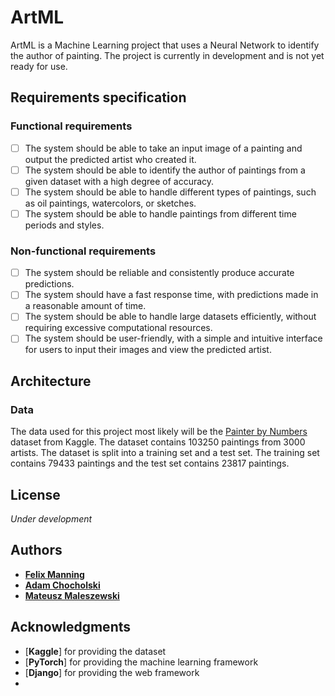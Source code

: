 # ArtML

ArtML is a Machine Learning project that uses a Neural Network to identify the author of painting. The project is currently in development and is not yet ready for use.

## Requirements specification

### Functional requirements

- [ ] The system should be able to take an input image of a painting and output the predicted artist who created it.
- [ ] The system should be able to identify the author of paintings from a given dataset with a high degree of accuracy.
- [ ] The system should be able to handle different types of paintings, such as oil paintings, watercolors, or sketches.
- [ ] The system should be able to handle paintings from different time periods and styles.

### Non-functional requirements

- [ ] The system should be reliable and consistently produce accurate predictions.
- [ ] The system should have a fast response time, with predictions made in a reasonable amount of time.
- [ ] The system should be able to handle large datasets efficiently, without requiring excessive computational resources.
- [ ] The system should be user-friendly, with a simple and intuitive interface for users to input their images and view the predicted artist.

## Architecture

### Data

The data used for this project most likely will be the [Painter by Numbers](https://www.kaggle.com/c/painter-by-numbers) dataset from Kaggle. The dataset contains 103250 paintings from 3000 artists. The dataset is split into a training set and a test set. The training set contains 79433 paintings and the test set contains 23817 paintings.

[//]: # (### Model)

[//]: # (The model used for this project is a Convolutional Neural Network. The model is trained on the training set and validated on the test set. The model is trained using the [Adam]https://arxiv.org/abs/1412.6980 optimizer and the [Categorical Crossentropy]https://en.wikipedia.org/wiki/Cross_entropy#Cross-entropy_loss_function_and_logistic_regression loss function. The model is trained for 100 epochs with a batch size of 32.)

[//]: # (### User interface)

[//]: # (The user interface is a web application that allows the user to upload a painting and get the author of the painting as well as the confidence level of the prediction.)

[//]: # (## Development)

[//]: # (### Prerequisites)

[//]: # (- [Python 3.8]https://www.python.org/downloads/release/python-380/)
[//]: # (- [Pipenv]https://pipenv.pypa.io/en/latest/)
[//]: # (- [Node.js 14.15.4]https://nodejs.org/en/download/)
[//]: # (- [Yarn 1.22.10]https://classic.yarnpkg.com/en/docs/install/#windows-stable)
[//]: # (- [Git]https://git-scm.com/downloads)
[//]: # (- [Visual Studio Code]https://code.visualstudio.com/download)

[//]: # (### Setup)

[//]: # (1. Install [Python 3.8]https://www.python.org/downloads/release/python-380)
[//]: # (2. Install [Pipenv]https://pipenv.pypa.io/en/latest/)
[//]: # (3. Install [Node.js 14.15.4]https://nodejs.org/en/download/)
[//]: # (4. Install [Yarn 1.22.10]https://classic.yarnpkg.com/en/docs/install/#windows-stable)
[//]: # (5. Install [Git]https://git-scm.com/downloads)
[//]: # (6. Install [Visual Studio Code]https://code.visualstudio.com/download)
[//]: # (7. Clone the repository)
[//]: # (8. Open the repository in Visual Studio Code)
[//]: # (9. Open a terminal in Visual Studio Code)
[//]: # (10. Run `pipenv install`)
[//]: # (11. Run `yarn install`)
[//]: # (12. Run `yarn build`)
[//]: # (13. Run `pipenv run python manage.py migrate`)
[//]: # (14. Run `pipenv run python manage.py runserver`)
[//]: # (15. Open a browser and go to <http://>)
[//]: # (16. Upload a painting)
[//]: # (17. Wait for the prediction)
[//]: # (18. The author of the painting and the confidence level of the prediction should be displayed)
[//]: # (19. If the prediction is not displayed, run `pipenv run python manage.py runserver` again)

## License

*Under development*

## Authors

- [**Felix Manning**](https://github.com/Felix-1871)
- [**Adam Chocholski**](https://github.com/AdamChocholski)
- [**Mateusz Maleszewski**](https://github.com/Mateusz022)

## Acknowledgments

- [**Kaggle**] for providing the dataset
- [**PyTorch**] for providing the machine learning framework
- [**Django**] for providing the web framework
-

[//]: # (These are reference links used in the body of this note and get stripped out when the markdown processor does its job. There is no need to format nicely because it shouldn't be seen. Thanks SO - http://stackoverflow.com/questions/4823468/store-comments-in-markdown-syntax)
